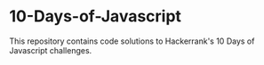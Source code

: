 # 10-Days-of-Javascript
This repository contains code solutions to Hackerrank's 10 Days of Javascript challenges.
